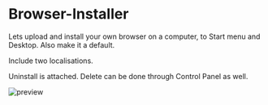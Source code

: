 # Browser-Installer
Lets upload and install your own browser on a computer, to Start menu and Desktop. Also make it a default.

Include two localisations.

Uninstall is attached. Delete can be done through Сontrol Panel as well. 

![preview](https://dl.dropboxusercontent.com/u/37751316/browser-installer.JPG)
